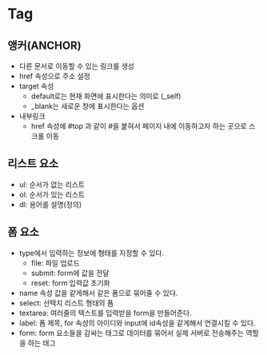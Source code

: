 # Tag

## 앵커(ANCHOR)
- 다른 문서로 이동할 수 있는 링크를 생성
- href 속성으로 주소 설정
- target 속성
  + default로는 현재 화면에 표시한다는 의미로 (_self)
  + _blank는 새로운 창에 표시한다는 옵션
- 내부링크
    - href 속성에 #top 과 같이 #을 붙혀서 페이지 내에 이동하고자 하는 곳으로 스크롤 이동

## 리스트 요소
- ul: 순서가 없는 리스트
- ol: 순서가 있는 리스트
- dl: 용어를 설명(정의)

## 폼 요소
- type에서 입력하는 정보에 형태를 지정할 수 있다.
    - file: 파일 업로드
    - submit: form에 값을 전달
    - reset: form 입력값 초기화
- name 속성 값을 같게해서 같은 폼으로 묶어줄 수 있다.
- select: 선택지 리스트 형태의 폼
- textarea: 여러줄의 텍스트를 입력받을 form을 만들어준다.
- label: 폼 제목, for 속성의 아이디와 input에 id속성을 같게해서 연결시킬 수 있다.
- form: form 요소들을 감싸는 태그로 데이터를 묶어서 실제 서버로 전송해주는 역할을 하는 태그
                            

